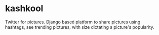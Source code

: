 kashkool
========

Twitter for pictures. Django based platform to share pictures using hashtags, see trending pictures, with size dictating a picture's popularity.